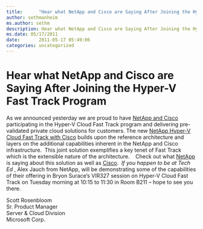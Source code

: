 ```yaml
---
title:      "Hear what NetApp and Cisco are Saying After Joining the Hyper-V Fast Track Program"
author: sethmanheim
ms.author: sethm
description: Hear what NetApp and Cisco are Saying After Joining the Hyper-V Fast Track Program
ms.date: 05/17/2011
date:       2011-05-17 05:49:06
categories: uncategorized
---
```

# Hear what NetApp and Cisco are Saying After Joining the Hyper-V Fast Track Program

As we announced yesterday we are proud to have [NetApp and Cisco](https://techcommunity.microsoft.com/t5/virtualization/new-hyper-v-cloud-fast-track-partners-double-down-on-private/ba-p/381816) participating in the Hyper-V Cloud Fast Track program and delivering pre-validated private cloud solutions for customers. The new [NetApp Hyper-V Cloud Fast Track with Cisco](https://www.netapp.com/microsoftcloud/) builds upon the reference architecture and layers on the additional capabilities inherent in the NetApp and Cisco infrastructure.  This joint solution exemplifies a key tenet of Fast Track which is the extensible nature of the architecture.    Check out what [NetApp](https://blogs.netapp.com/msenviro/2011/05/netapp-hyperv-cloud-fast-track-with-cisco.html) is saying about this solution as well as [Cisco](http://blogs.cisco.com/category/datacenter/).  _If you happen to be at Tech Ed_ , Alex Jauch from NetApp, will be demonstrating some of the capabilities of their offering in Bryon Surace’s VIR327 session on Hyper-V Cloud Fast Track on Tuesday morning at 10:15 to 11:30 in Room B211 – hope to see you there.    

Scott Rosenbloom  
Sr. Product Manager  
Server & Cloud Division  
Microsoft Corp.
